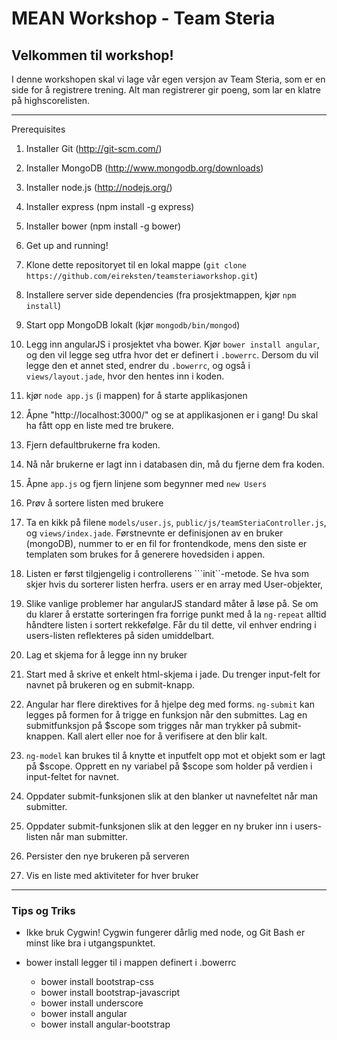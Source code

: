 MEAN Workshop - Team Steria
==================

## Velkommen til workshop!

 I denne workshopen skal vi lage vår egen versjon av Team Steria, som er en side for å registrere trening. Alt man
 registrerer gir poeng, som lar en klatre på highscorelisten.

***

Prerequisites
 1. Installer Git (http://git-scm.com/)
 2. Installer MongoDB (http://www.mongodb.org/downloads)
 3. Installer node.js (http://nodejs.org/)
 4. Installer express (npm install -g express)
 5. Installer bower (npm install -g bower)

1. Get up and running!
 1. Klone dette repositoryet til en lokal mappe (```git clone https://github.com/eireksten/teamsteriaworkshop.git```)
 2. Installere server side dependencies (fra prosjektmappen, kjør ```npm install```)
 3. Start opp MongoDB lokalt (kjør ```mongodb/bin/mongod```)
 4. Legg inn angularJS i prosjektet vha bower. Kjør ```bower install angular```, og den vil legge seg utfra hvor det er definert i ```.bowerrc```.
 Dersom du vil legge den et annet sted, endrer du ```.bowerrc```, og også i ```views/layout.jade```, hvor den hentes inn i koden.
 5. kjør ```node app.js``` (i mappen) for å starte applikasjonen
 6. Åpne "http://localhost:3000/" og se at applikasjonen er i gang! Du skal ha fått opp en liste med tre brukere.

2. Fjern defaultbrukerne fra koden.
 1. Nå når brukerne er lagt inn i databasen din, må du fjerne dem fra koden.
 2. Åpne ```app.js``` og fjern linjene som begynner med ```new Users```

3. Prøv å sortere listen med brukere
 1. Ta en kikk på filene ```models/user.js```, ```public/js/teamSteriaController.js```, og ```views/index.jade```. Førstnevnte er definisjonen
 av en bruker (mongoDB), nummer to er en fil for frontendkode, mens den siste er templaten som brukes for å generere hovedsiden i appen.
 2. Listen er først tilgjengelig i controllerens ```init``-metode. Se hva som skjer hvis du sorterer listen herfra. users er en array med User-objekter,
 3. Slike vanlige problemer har angularJS standard måter å løse på. Se om du klarer å erstatte sorteringen fra
 forrige punkt med å la ```ng-repeat``` alltid håndtere listen i sortert rekkefølge. Får du til dette, vil enhver endring
 i users-listen reflekteres på siden umiddelbart.

4. Lag et skjema for å legge inn ny bruker
 1. Start med å skrive et enkelt html-skjema i jade. Du trenger input-felt for navnet på brukeren og en submit-knapp.
 2. Angular har flere direktives for å hjelpe deg med forms. ```ng-submit``` kan legges på formen for å trigge en funksjon når den submittes.
 Lag en submitfunksjon på $scope som trigges når man trykker på submit-knappen. Kall alert eller noe for å verifisere at den blir kalt.
 3. ```ng-model``` kan brukes til å knytte et inputfelt opp mot et objekt som er lagt på $scope. Opprett en ny variabel på
 $scope som holder på verdien i input-feltet for navnet.
 4. Oppdater submit-funksjonen slik at den blanker ut navnefeltet når man submitter.
 5. Oppdater submit-funksjonen slik at den legger en ny bruker inn i users-listen når man submitter.

5. Persister den nye brukeren på serveren

6. Vis en liste med aktiviteter for hver bruker

***

### Tips og Triks

- Ikke bruk Cygwin! Cygwin fungerer dårlig med node, og Git Bash er minst like bra i utgangspunktet.

- bower install <funnyfrontendmodule> legger til <funnyfrontendmodule> i mappen definert i .bowerrc
  - bower install bootstrap-css
  - bower install bootstrap-javascript
  - bower install underscore
  - bower install angular
  - bower install angular-bootstrap